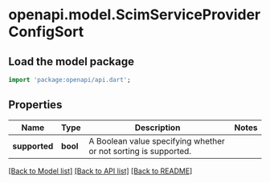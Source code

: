 # openapi.model.ScimServiceProviderConfigSort

## Load the model package
```dart
import 'package:openapi/api.dart';
```

## Properties
Name | Type | Description | Notes
------------ | ------------- | ------------- | -------------
**supported** | **bool** | A Boolean value specifying whether or not sorting is supported. | 

[[Back to Model list]](../README.md#documentation-for-models) [[Back to API list]](../README.md#documentation-for-api-endpoints) [[Back to README]](../README.md)


